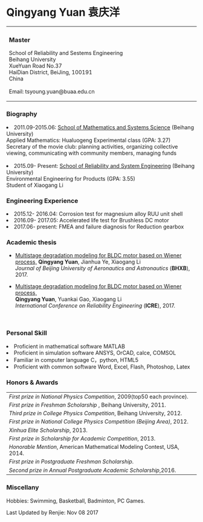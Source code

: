 # Qingyang Yuan 袁庆洋
<html>
	<meta charset="utf-8" />
		<table>
			<tbody>
				<tr>
					<td width="560">
						<h3>Master</h3>
			  			<p>School of Reliability and Sestems Engineering<br />
						Beihang University <br />
          					XueYuan Road No.37 <br />
          					HaiDian District, BeiJing, 100191 <br />
          					China <br />
          					<br />
						Email: tsyoung.yuan@buaa.edu.cn</p>
					<td>
						<img src="./1.jpg" border="0" width="270"><br />
					</td>			
				</tr>
		</tbody>
</table>
	<div id="biography">
		<h3>Biography</h3>
			<p>
  		<li>2011.09-2015.06: <a href="http://smss.buaa.edu.cn/">School of Mathematics and Systems Science</a> (Beihang University)
  		<br />Applied Mathematics: Hualuogeng Experimental class (GPA: 3.27)
  		<br />Secretary of the movie club: planning activities, organizing collective viewing, communicating with community members, managing funds <br /><br />
  		<li>2015.09- Present: <a href="http://rse.buaa.edu.cn/">School of Reliability and System Engineering</a> (Beihang University)  
	  	<br />Environmental Engineering for Products (GPA: 3.55) <br />Student of 			<ahref="http://rse.buaa.edu.cn/teacher/lixiaogang.html">Xiaogang Li</a></li>
		</p>
	</div>
	<div id="Engineering Experience">
		<h3>Engineering Experience</h3>
    		<li> 2015.12- 2016.04: Corrosion test for magnesium alloy RUU unit shell </li>
   		 <li> 2016.09- 2017.05: Accelerated life test for Brushless DC motor</li>
   		 <li> 2017.06- present: FMEA and failure diagnosis for Reduction gearbox</li>
	</div>

<div id="publications">
<h3>Academic thesis</h3>
<ul>
  <li> <a href="./papers/BLDC电机温度退化多段维纳过程建模.pdf">Multistage degradation modeling for BLDC motor based on Wiener process,</a>
    <b>Qingyang Yuan</b>, Jianhua Ye, Xiaogang Li<br />
    <em>Journal of Beijing University of Aeronautics and Astronautics</em> (<b>BHXB</b>), 2017. <br />
    <p style="margin-top:3px"></p>
  </li>
   <li>
    <a href="./papers/Multistage degradation modeling for BLDC motor based on Wiener process(RE04).pdf">Multistage degradation modeling for BLDC motor based on Wiener process,<br /></a>
     <b>Qingyang Yuan</b>, Yuankai Gao, Xiaogang Li<br />
    <em>International Conference on Reliability Engineering</em> (<b>ICRE</b>), 2017. <br />
    <p style="margin-top:3px"></p>
  </li>
    <br />
</ul>
</div>
<div id="skill">
<h3>Personal Skill</h3>
    <li> Proficient in mathematical software MATLAB</li>
    <li> Proficient in simulation software ANSYS, OrCAD, calce, COMSOL</li>
    <li> Familiar in computer language C，python, HTML5</li>
    <li> Proficient with common software Word, Excel, Flash, Photoshop, Latex</li>
</div>
<div id="awards">
<h3>Honors & Awards</h3>
<table>
	<tbody>
		<tr><td><i>First prize in National Physics Competition</i>, 2009(top50 each province).</td></tr>
		<tr><td><I>First prize in Freshman Scholarship</I> , Beihang University, 2011.</td></tr>
		<tr><td><I>Third prize in College Physics Competition</I>,  Beihang University, 2012.</td></tr>
	    <tr><td><I>First prize in National College Physics Competition (Beijing Area)</I>, 2012.</td></tr>
	    <tr><td><I>Xinhua Elite Scholarship</I>, 2013.</td></tr>
		<tr><td><I>First prize in Scholarship for Academic Competition</I>, 2013.</td></tr>
		<tr><td><I>Honorable Mention</I>, American Mathematical Modeling Contest</a>, USA, 2014.</td></tr>
		<tr><td><I>First prize in Postgraduate Freshman Scholarship</I>.</td></tr>
		<tr><td><I>Second prize in Annual Postgraduate Academic Scholarship</I>,2016.</td></tr>
	</tbody>
</table>
</div>
<div id="habbits">
<h3>Miscellany</h3>
<p>Hobbies: Swimming, Basketball, Badminton, PC Games.</p>

<p>Last Updated by Renjie: Nov 08 2017</p>
</div>

</html>

